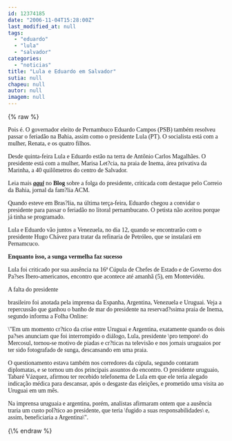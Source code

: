 ```yaml
---
id: 12374185
date: "2006-11-04T15:28:00Z"
last_modified_at: null
tags:
  - "eduardo"
  - "lula"
  - "salvador"
categories:
  - "noticias"
title: "Lula e Eduardo em Salvador"
sutia: null
chapeu: null
autor: null
imagem: null
---
```

{\% raw %}
<p><P><FONT face=Verdana>Pois é. O governador eleito de Pernambuco Eduardo Campos (PSB) também resolveu passar o feriadão na Bahia, assim como o presidente Lula (PT). O socialista está com a mulher, Renata, e os quatro filhos. </FONT></P></p>
<p><P><FONT face=Verdana>Desde quinta-feira Lula e Eduardo estão na terra de Antônio Carlos Magalhães.&nbsp;O presidente&nbsp;está com a mulher, Marisa Let?cia, na praia de Inema, área privativa da Marinha, a 40 quilômetros do centro de Salvador.</FONT></P></p>
<p><P><FONT face=Verdana>Leia mais <STRONG><A href=\"https://jc3.uol.com.br/blogs/jc/2006/11/02/index.php\"><EM>aqui</EM></A></STRONG> no <STRONG>Blog</STRONG> sobre a folga do presidente, criticada com destaque pelo Correio da&nbsp;Bahia, jornal da fam?lia ACM. </FONT></P></p>
<p><P><FONT face=Verdana>Quando esteve em Bras?lia, na última terça-feira, Eduardo chegou a convidar&nbsp;o presidente&nbsp;para passar o feriadão no litoral pernambucano. O petista não aceitou porque já tinha se programado.</FONT></P></p>
<p><P><FONT face=Verdana>Lula e Eduardo&nbsp;vão juntos a&nbsp;Venezuela, no dia 12, quando se encontrarão com o presidente Hugo Chávez para tratar da refinaria de Petróleo, que se instalará em Pernamcuco. </FONT></P></p>
<p><P><FONT face=Verdana><STRONG>Enquanto isso, a</STRONG><STRONG>&nbsp;sunga vermelha faz sucesso</STRONG></FONT></P></p>
<p><P><FONT face=Verdana>Lula foi criticado por sua ausência na 16ª Cúpula de Chefes de Estado e de Governo dos Pa?ses Ibero-americanos, encontro que acontece até amanhã (5), em Montevidéu.</FONT></P></p>
<p><P><FONT face=Verdana>A falta do presidente</p>
<p> brasileiro&nbsp;foi anotada pela imprensa da Espanha, Argentina, Venezuela e Uruguai. Veja a repercussão que ganhou o banho de mar do presidente na reservad?ssima praia de Inema, segundo informa a Folha Online: </FONT></P></p>
<p><P><FONT face=Verdana>\"Em um momento cr?tico da crise entre Uruguai e Argentina, exatamente quando os dois pa?ses anunciam que foi interrompido o diálogo, Lula, presidente \pro tempore\ do Mercosul, tornou-se motivo de piadas e cr?ticas na televisão e nos jornais uruguaios por ter sido fotografado de sunga, descansando em uma praia.</FONT></P></p>
<p><P><FONT face=Verdana>O questionamento estava também nos corredores da cúpula, segundo contaram diplomatas, e se tornou um dos principais assuntos do encontro. O presidente uruguaio, Tabaré Vázquez, afirmou ter recebido telefonema de Lula em que ele teria alegado indicação médica para descansar, após o desgaste das eleições, e prometido uma visita ao Uruguai em um mês.</FONT></P></p>
<p><P><FONT face=Verdana>Na imprensa uruguaia e argentina, porém, analistas afirmaram ontem que a ausência traria um custo pol?tico ao presidente, que teria \fugido a suas responsabilidades\ e, assim, beneficiaria a Argentina\".</FONT> </P> </p>
{\% endraw %}